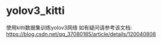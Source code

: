# yolov3_kitti
使用kitti数据集训练yolov3网络
如有疑问请参考该文档: https://blog.csdn.net/qq_37080185/article/details/120040808
